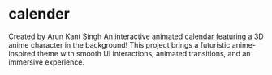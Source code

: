 # calender
Created by Arun Kant Singh  An interactive animated calendar featuring a 3D anime character in the background! This project brings a futuristic anime-inspired theme with smooth UI interactions, animated transitions, and an immersive experience.
